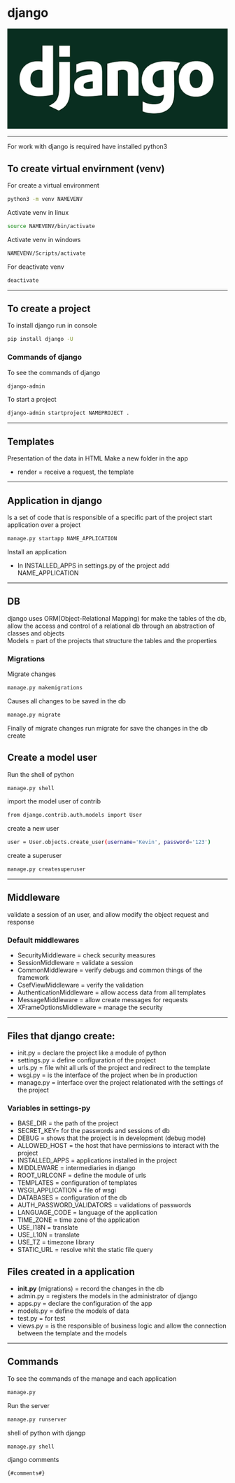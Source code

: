 # django
![](img/django.png)

---

For work with django is required have installed python3
## To create virtual envirnment (venv)
For create a virtual environment
~~~bash
python3 -m venv NAMEVENV
~~~
Activate venv in linux
~~~bash
source NAMEVENV/bin/activate
~~~
Activate venv in windows
~~~bash
NAMEVENV/Scripts/activate
~~~
For deactivate venv
~~~bash
deactivate
~~~

---

## To create a project
To install django run in console
~~~bash
pip install django -U
~~~
### Commands of django
To see the commands of django
~~~bash
django-admin
~~~
To start a project
~~~bash
django-admin startproject NAMEPROJECT .
~~~

---

## Templates
Presentation of the data in HTML
Make a new folder in the app
- render = receive a request, the template
---

## Application in django
Is a set of code that is responsible of a specific part of the project
start application over a project
~~~bash
manage.py startapp NAME_APPLICATION
~~~
Install an application
- In INSTALLED_APPS in settings.py of the project add NAME_APPLICATION

---

## DB
django uses ORM(Object-Relational Mapping) for make the tables of the db, allow the access and control of a relational db through an abstraction of classes and objects  
Models = part of the projects that structure the tables and the properties
### Migrations
Migrate changes
~~~bash
manage.py makemigrations
~~~
Causes all changes to be saved in the db    
~~~bash
manage.py migrate
~~~
Finally of migrate changes run migrate for save the changes in the db
create 
## Create a model user
Run the shell of python
~~~bash
manage.py shell
~~~
import the model user of contrib
~~~bash
from django.contrib.auth.models import User
~~~
create a new user
~~~bash
user = User.objects.create_user(username='Kevin', password='123')
~~~
create a superuser
~~~bash
manage.py createsuperuser
~~~

---

## Middleware
validate a session of an user, and allow modify the object request and response

### Default middlewares
- SecurityMiddleware = check security measures
- SessionMiddleware = validate a session 
- CommonMiddleware = verify debugs and common things of the framework
- CsefViewMiddleware = verify the validation 
- AuthenticationMiddleware = allow access data from all templates
- MessageMiddleware = allow create messages for requests
- XFrameOptionsMiddleware = manage the security

---

## Files that django create:
- init.py = declare the project like a module of python
- settings.py = define configuration of the project
- urls.py = file whit all urls of the project and redirect to the template
- wsgi.py = is the interface of the project when be in production
- manage.py = interface over the project relationated with the settings of the project
### Variables in settings-py
- BASE_DIR = the path of the project
- SECRET_KEY= for the passwords and sessions of db
- DEBUG = shows that the project is in development (debug mode)
- ALLOWED_HOST = the host that have permissions to interact with the project
- INSTALLED_APPS = applications installed in the project
- MIDDLEWARE = intermediaries in django
- ROOT_URLCONF = define the module of urls
- TEMPLATES = configuration of templates
- WSGI_APPLICATION = file of wsgi
- DATABASES = configuration of the db
- AUTH_PASSWORD_VALIDATORS = validations of passwords
- LANGUAGE_CODE = language of the application
- TIME_ZONE = time zone of the application
- USE_I18N = translate
- USE_L10N = translate
- USE_TZ = timezone library
- STATIC_URL = resolve whit the static file query
## Files created in a application
- __init.py__ (migrations) = record the changes in the db
- admin.py = registers the models in the administrator of django
- apps.py = declare the configuration of the app 
- models.py = define the models of data
- test.py = for test
- views.py = is the responsible of business logic and allow the connection between the template and the models

---

## Commands
To see the commands of the manage and each application
~~~bash
manage.py
~~~
Run the server
~~~bash
manage.py runserver
~~~
shell of python with djangp
~~~bash
manage.py shell
~~~
django comments
~~~django
{#comments#}
~~~